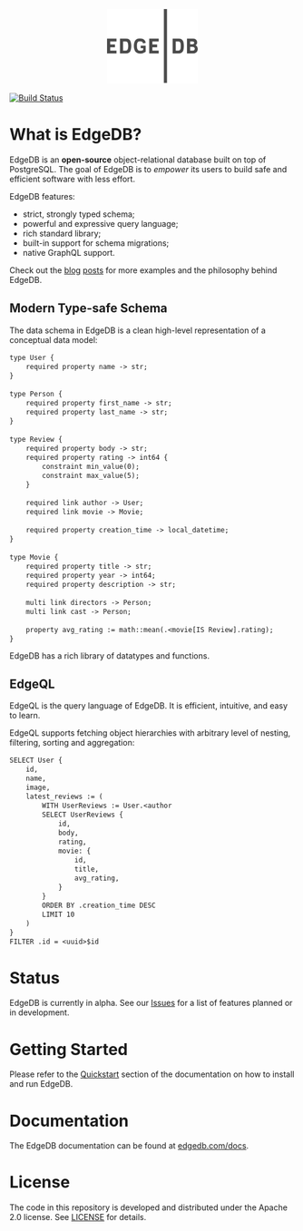 <p align="center">
  <a href="https://edgedb.com"><img width="160px" src="logo.svg"></a>
</p>

[![Build Status](https://travis-ci.com/edgedb/edgedb.svg?token=74UsunYVsEQ4qRAHz4Ny&branch=master)](https://travis-ci.com/edgedb/edgedb)


What is EdgeDB?
===============

EdgeDB is an **open-source** object-relational database built on top of
PostgreSQL.  The goal of EdgeDB is to *empower* its users to build safe
and efficient software with less effort.

EdgeDB features:

- strict, strongly typed schema;
- powerful and expressive query language;
- rich standard library;
- built-in support for schema migrations;
- native GraphQL support.

Check out the [blog](https://edgedb.com/blog/edgedb-a-new-beginning)
[posts](https://edgedb.com/blog/edgedb-1-0-alpha-1) for more examples and
the philosophy behind EdgeDB.


Modern Type-safe Schema
-----------------------

The data schema in EdgeDB is a clean high-level representation of a conceptual
data model:

```
type User {
    required property name -> str;
}

type Person {
    required property first_name -> str;
    required property last_name -> str;
}

type Review {
    required property body -> str;
    required property rating -> int64 {
        constraint min_value(0);
        constraint max_value(5);
    }

    required link author -> User;
    required link movie -> Movie;

    required property creation_time -> local_datetime;
}

type Movie {
    required property title -> str;
    required property year -> int64;
    required property description -> str;

    multi link directors -> Person;
    multi link cast -> Person;

    property avg_rating := math::mean(.<movie[IS Review].rating);
}
```

EdgeDB has a rich library of datatypes and functions.


EdgeQL
------

EdgeQL is the query language of EdgeDB. It is efficient, intuitive, and easy
to learn.

EdgeQL supports fetching object hierarchies with arbitrary level of nesting,
filtering, sorting and aggregation:

```
SELECT User {
    id,
    name,
    image,
    latest_reviews := (
        WITH UserReviews := User.<author
        SELECT UserReviews {
            id,
            body,
            rating,
            movie: {
                id,
                title,
                avg_rating,
            }
        }
        ORDER BY .creation_time DESC
        LIMIT 10
    )
}
FILTER .id = <uuid>$id
```


Status
======

EdgeDB is currently in alpha. See our
[Issues](https://github.com/edegedb/edgedb/issues) for a list of features
planned or in development.


Getting Started
===============

Please refer to the [Quickstart](https://edgedb.com/docs/quickstart) section
of the documentation on how to install and run EdgeDB.


Documentation
=============

The EdgeDB documentation can be found at
[edgedb.com/docs](https://edgedb.com/docs).


License
=======

The code in this repository is developed and distributed under the
Apache 2.0 license.  See [LICENSE](LICENSE) for details.
